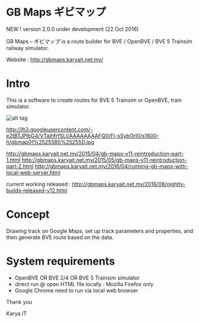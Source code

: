 GB Maps ギビマップ
===============
NEW ! version 2.0.0 under development (22 Oct 2016)

GB Maps – ギビマップ is a route builder for BVE / OpenBVE / BVE 5 Trainsim railway simulator.

Website : http://gbmaps.karyait.net.my/

Intro
=====
This ia a software to create routes for BVE 5 Trainsim or OpenBVE, train simulator.

![alt tag](http://lh3.googleusercontent.com/-e2tBTJPlbG4/VTaihfrfSLI/AAAAAAAAFQ0/FI-sSybOrl0/s1600-h/gbmap01%25255B5%25255D.jpg)

http://lh3.googleusercontent.com/-e2tBTJPlbG4/VTaihfrfSLI/AAAAAAAAFQ0/FI-sSybOrl0/s1600-h/gbmap01%25255B5%25255D.jpg

http://gbmaps.karyait.net.my/2015/04/gb-maps-v11-reintroduction-part-1.html
http://gbmaps.karyait.net.my/2015/05/gb-maps-v11-reintroduction-part-2.html
http://gbmaps.karyait.net.my/2016/04/running-gb-maps-with-local-web-server.html

current working released : http://gbmaps.karyait.net.my/2016/08/nightly-builds-released-v12.html

Concept
=======
Drawing track on Google Maps, set up track parameters and properties, and then generate BVE route based on the data.



System requirements
===================
- OpenBVE OR BVE 2/4 OR BVE 5 Trainsim simulator
- direct run @ open HTML file locally : Mozilla Firefox only
- Google Chrome need to run via local web browser


 

Thank you


Karya IT
